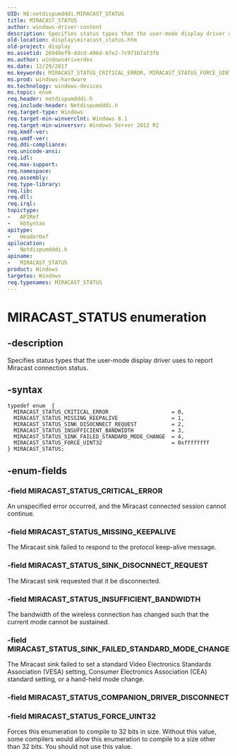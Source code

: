 ```yaml
---
UID: NE:netdispumdddi.MIRACAST_STATUS
title: MIRACAST_STATUS
author: windows-driver-content
description: Specifies status types that the user-mode display driver uses to report Miracast connection status.
old-location: display\miracast_status.htm
old-project: display
ms.assetid: 26949ef9-ddcd-496d-b7e2-7c971bfaf3fb
ms.author: windowsdriverdev
ms.date: 12/29/2017
ms.keywords: MIRACAST_STATUS_CRITICAL_ERROR, MIRACAST_STATUS_FORCE_UINT32, MIRACAST_STATUS, MIRACAST_STATUS_SINK_DISOCNNECT_REQUEST, MIRACAST_STATUS enumeration [Display Devices], netdispumdddi/MIRACAST_STATUS_CRITICAL_ERROR, netdispumdddi/MIRACAST_STATUS, netdispumdddi/MIRACAST_STATUS_SINK_FAILED_STANDARD_MODE_CHANGE, netdispumdddi/MIRACAST_STATUS_INSUFFICIENT_BANDWIDTH, MIRACAST_STATUS_INSUFFICIENT_BANDWIDTH, display.miracast_status, MIRACAST_STATUS_MISSING_KEEPALIVE, netdispumdddi/MIRACAST_STATUS_SINK_DISOCNNECT_REQUEST, netdispumdddi/MIRACAST_STATUS_FORCE_UINT32, netdispumdddi/MIRACAST_STATUS_MISSING_KEEPALIVE, MIRACAST_STATUS_SINK_FAILED_STANDARD_MODE_CHANGE
ms.prod: windows-hardware
ms.technology: windows-devices
ms.topic: enum
req.header: netdispumdddi.h
req.include-header: Netdispumdddi.h
req.target-type: Windows
req.target-min-winverclnt: Windows 8.1
req.target-min-winversvr: Windows Server 2012 R2
req.kmdf-ver: 
req.umdf-ver: 
req.ddi-compliance: 
req.unicode-ansi: 
req.idl: 
req.max-support: 
req.namespace: 
req.assembly: 
req.type-library: 
req.lib: 
req.dll: 
req.irql: 
topictype:
-	APIRef
-	kbSyntax
apitype:
-	HeaderDef
apilocation:
-	Netdispumdddi.h
apiname:
-	MIRACAST_STATUS
product: Windows
targetos: Windows
req.typenames: MIRACAST_STATUS
---
```


# MIRACAST_STATUS enumeration


## -description


Specifies status types  that the user-mode display driver uses to report Miracast connection status.


## -syntax


````
typedef enum  { 
  MIRACAST_STATUS_CRITICAL_ERROR                    = 0,
  MIRACAST_STATUS_MISSING_KEEPALIVE                 = 1,
  MIRACAST_STATUS_SINK_DISOCNNECT_REQUEST           = 2,
  MIRACAST_STATUS_INSUFFICIENT_BANDWIDTH            = 3,
  MIRACAST_STATUS_SINK_FAILED_STANDARD_MODE_CHANGE  = 4,
  MIRACAST_STATUS_FORCE_UINT32                      = 0xffffffff
} MIRACAST_STATUS;
````


## -enum-fields




### -field MIRACAST_STATUS_CRITICAL_ERROR

An unspecified error occurred, and the Miracast connected session cannot continue.


### -field MIRACAST_STATUS_MISSING_KEEPALIVE

The Miracast sink failed to respond to the protocol keep-alive message.


### -field MIRACAST_STATUS_SINK_DISOCNNECT_REQUEST

The Miracast sink requested that it be disconnected.


### -field MIRACAST_STATUS_INSUFFICIENT_BANDWIDTH

The bandwidth of the wireless connection has changed such that the current mode cannot be sustained.


### -field MIRACAST_STATUS_SINK_FAILED_STANDARD_MODE_CHANGE

The Miracast sink failed to set a standard Video Electronics Standards Association (VESA) setting, Consumer Electronics Association (CEA) standard setting, or a hand-held mode change.


### -field MIRACAST_STATUS_COMPANION_DRIVER_DISCONNECT



### -field MIRACAST_STATUS_FORCE_UINT32

Forces this enumeration to compile to 32 bits in size. Without this value, some compilers would allow this enumeration to compile to a size other than 32 bits. You should not use this value.

